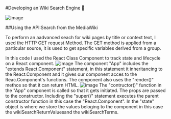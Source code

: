 #Developing an Wiki Search Engine :mag_right:

![image](https://user-images.githubusercontent.com/80405885/220572240-c7efc20a-489c-4450-80eb-7a344cfed978.png)

##Using the API:Search from the MediaWiki

To perform an aadvanced seach for wiki pages by title or context text, I used the HTTP GET request Method. The GET method is applied from a particular source, it is used to get specific variables derived from a group. 

In this code I used the React Class Component to track state and lifecycle on a React component. 
![image](https://user-images.githubusercontent.com/80405885/220573746-5120d491-f4bb-4848-92c6-8b22f171c6e5.png)
The component "App" includes the "extends React.Component" statement, in this statement it inheritancing to the React.Component and it gives our component acces to the Reac.Component's functions. The component also uses the "render()" methos so that it can return HTML.
![image](https://user-images.githubusercontent.com/80405885/220574386-6fc0efd6-0cc7-4446-9c2f-5cf973b53b2e.png)
The "contructor()" function in the "App" component is called so that it gets initiated. The props are passed to the constructor. Including the "super()" statement executes the parent constructor function in this case the "React.Component". In the "state" object is where we store the values beloging to the component in this case the wikiSearchReturnValuesand the wikiSearchTerms. 

